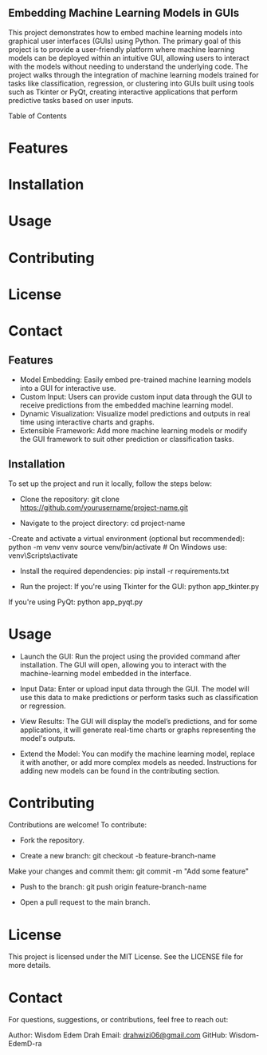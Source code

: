 ## Embedding Machine Learning Models in GUIs
This project demonstrates how to embed machine learning models into graphical user interfaces (GUIs) using Python. The primary goal of this project is to provide a user-friendly platform where machine learning models can be deployed within an intuitive GUI, allowing users to interact with the models without needing to understand the underlying code. The project walks through the integration of machine learning models trained for tasks like classification, regression, or clustering into GUIs built using tools such as Tkinter or PyQt, creating interactive applications that perform predictive tasks based on user inputs.

Table of Contents
# Features
# Installation
# Usage
# Contributing
# License
# Contact



## Features
- Model Embedding: Easily embed pre-trained machine learning models into a GUI for interactive use.
- Custom Input: Users can provide custom input data through the GUI to receive predictions from the embedded machine learning model.
- Dynamic Visualization: Visualize model predictions and outputs in real time using interactive charts and graphs.
- Extensible Framework: Add more machine learning models or modify the GUI framework to suit other prediction or classification tasks.
  
## Installation
To set up the project and run it locally, follow the steps below:

- Clone the repository:
git clone https://github.com/yourusername/project-name.git

- Navigate to the project directory:
cd project-name

-Create and activate a virtual environment (optional but recommended):
python -m venv venv
source venv/bin/activate  # On Windows use: venv\Scripts\activate

- Install the required dependencies:
pip install -r requirements.txt

- Run the project: If you're using Tkinter for the GUI:
python app_tkinter.py

If you're using PyQt:
python app_pyqt.py

# Usage
* Launch the GUI: Run the project using the provided command after installation. The GUI will open, allowing you to interact with the machine-learning model embedded in the interface.

* Input Data: Enter or upload input data through the GUI. The model will use this data to make predictions or perform tasks such as classification or regression.

* View Results: The GUI will display the model’s predictions, and for some applications, it will generate real-time charts or graphs representing the model's outputs.

* Extend the Model: You can modify the machine learning model, replace it with another, or add more complex models as needed. Instructions for adding new models can be found in the contributing section.

# Contributing
Contributions are welcome! To contribute:

- Fork the repository.
  
- Create a new branch:
git checkout -b feature-branch-name

Make your changes and commit them:
git commit -m "Add some feature"

- Push to the branch:
git push origin feature-branch-name

- Open a pull request to the main branch.
  
# License
This project is licensed under the MIT License. See the LICENSE file for more details.

# Contact
For questions, suggestions, or contributions, feel free to reach out:

Author: Wisdom Edem Drah
Email: drahwizi06@gmail.com
GitHub: Wisdom-EdemD-ra






